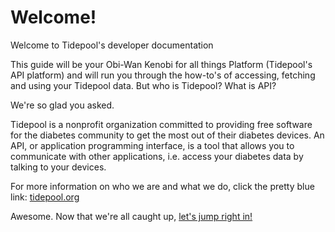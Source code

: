 # Welcome!

Welcome to Tidepool's developer documentation

This guide will be your Obi-Wan Kenobi for all things Platform (Tidepool's API platform) and will run you through the how-to's of accessing, fetching and using your Tidepool data. But who is Tidepool? What is API?

We're so glad you asked.

Tidepool is a nonprofit organization committed to providing free software for the diabetes community to get the most out of their diabetes devices. An API, or application programming interface, is a tool that allows you to communicate with other applications, i.e. access your diabetes data by talking to your devices.

For more information on who we are and what we do, click the pretty blue link: [tidepool.org](http://www.tidepool.org)

Awesome. Now that we're all caught up, [let's jump right in!](./quick-start.md)

